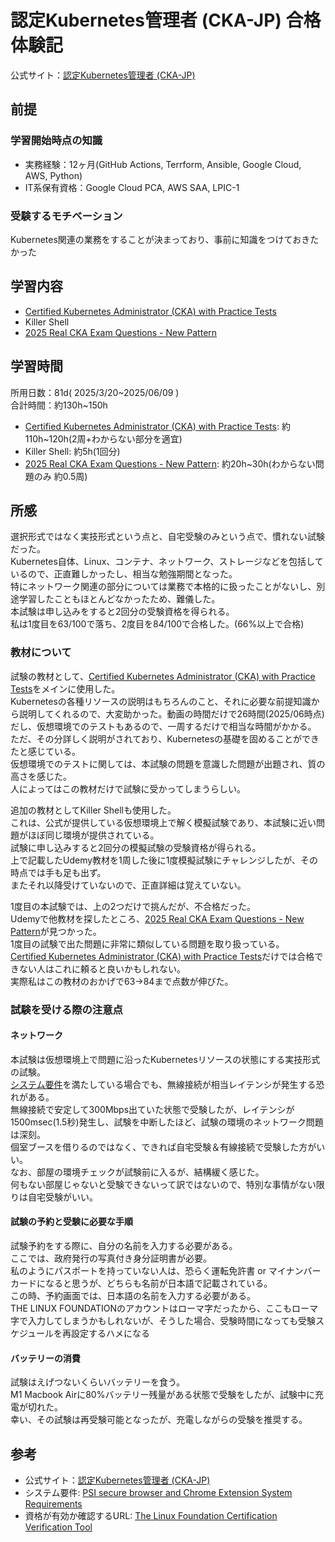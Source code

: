 # 認定Kubernetes管理者 (CKA-JP) 合格体験記

公式サイト：[認定Kubernetes管理者 (CKA-JP)](https://training.linuxfoundation.org/ja/certification/certified-kubernetes-administrator-cka-jp/)

## 前提

### 学習開始時点の知識

- 実務経験：12ヶ月(GitHub Actions, Terrform, Ansible, Google Cloud, AWS, Python)
- IT系保有資格：Google Cloud PCA, AWS SAA, LPIC-1

### 受験するモチベーション

Kubernetes関連の業務をすることが決まっており、事前に知識をつけておきたかった

## 学習内容

- [Certified Kubernetes Administrator (CKA) with Practice Tests](https://www.udemy.com/course/certified-kubernetes-administrator-with-practice-tests/)
- Killer Shell
- [2025 Real CKA Exam Questions - New Pattern](https://www.udemy.com/course/real-cka-exam-questions-certified-kubernetes-administrator/?couponCode=ST12MT90625JP)

## 学習時間

所用日数：81d( 2025/3/20~2025/06/09 )  
合計時間：約130h~150h

- [Certified Kubernetes Administrator (CKA) with Practice Tests](https://www.udemy.com/course/certified-kubernetes-administrator-with-practice-tests/): 約110h~120h(2周+わからない部分を適宜)
- Killer Shell: 約5h(1回分)
- [2025 Real CKA Exam Questions - New Pattern](https://www.udemy.com/course/real-cka-exam-questions-certified-kubernetes-administrator/?couponCode=ST12MT90625JP): 約20h~30h(わからない問題のみ 約0.5周)

## 所感

選択形式ではなく実技形式という点と、自宅受験のみという点で、慣れない試験だった。  
Kubernetes自体、Linux、コンテナ、ネットワーク、ストレージなどを包括しているので、正直難しかったし、相当な勉強期間となった。  
特にネットワーク関連の部分については業務で本格的に扱ったことがないし、別途学習したこともほとんどなかったため、難儀した。  
本試験は申し込みをすると2回分の受験資格を得られる。  
私は1度目を63/100で落ち、2度目を84/100で合格した。(66%以上で合格)

### 教材について

試験の教材として、[Certified Kubernetes Administrator (CKA) with Practice Tests](https://www.udemy.com/course/certified-kubernetes-administrator-with-practice-tests/)をメインに使用した。  
Kubernetesの各種リソースの説明はもちろんのこと、それに必要な前提知識から説明してくれるので、大変助かった。動画の時間だけで26時間(2025/06時点)だし、仮想環境でのテストもあるので、一周するだけで相当な時間がかかる。  
ただ、その分詳しく説明がされており、Kubernetesの基礎を固めることができたと感じている。  
仮想環境でのテストに関しては、本試験の問題を意識した問題が出題され、質の高さを感じた。  
人によってはこの教材だけで試験に受かってしまうらしい。  

追加の教材としてKiller Shellも使用した。  
これは、公式が提供している仮想環境上で解く模擬試験であり、本試験に近い問題がほぼ同じ環境が提供されている。  
試験に申し込みすると2回分の模擬試験の受験資格が得られる。  
上で記載したUdemy教材を1周した後に1度模擬試験にチャレンジしたが、その時点では手も足も出ず。  
またそれ以降受けていないので、正直詳細は覚えていない。

1度目の本試験では、上の2つだけで挑んだが、不合格だった。  
Udemyで他教材を探したところ、[2025 Real CKA Exam Questions - New Pattern](https://www.udemy.com/course/real-cka-exam-questions-certified-kubernetes-administrator/?couponCode=ST12MT90625JP)が見つかった。  
1度目の試験で出た問題に非常に類似している問題を取り扱っている。  
[Certified Kubernetes Administrator (CKA) with Practice Tests](https://www.udemy.com/course/certified-kubernetes-administrator-with-practice-tests/)だけでは合格できない人はこれに頼ると良いかもしれない。  
実際私はこの教材のおかげで63→84まで点数が伸びた。

### 試験を受ける際の注意点

#### ネットワーク

本試験は仮想環境上で問題に沿ったKubernetesリソースの状態にする実技形式の試験。  
[システム要件](https://helpdesk.psionline.com/hc/en-gb/articles/4409608794260-PSI-secure-browser-and-Chrome-Extension-System-Requirements)を満たしている場合でも、無線接続が相当レイテンシが発生する恐れがある。  
無線接続で安定して300Mbps出ていた状態で受験したが、レイテンシが1500msec(1.5秒)発生し、試験を中断したほど、試験の環境のネットワーク問題は深刻。  
個室ブースを借りるのではなく、できれば自宅受験＆有線接続で受験した方がいい。  
なお、部屋の環境チェックが試験前に入るが、結構緩く感じた。  
何もない部屋じゃないと受験できないって訳ではないので、特別な事情がない限りは自宅受験がいい。

#### 試験の予約と受験に必要な手順

試験予約をする際に、自分の名前を入力する必要がある。  
ここでは、政府発行の写真付き身分証明書が必要。  
私のようにパスポートを持っていない人は、恐らく運転免許書 or マイナンバーカードになると思うが、どちらも名前が日本語で記載されている。  
この時、予約画面では、日本語の名前を入力する必要がある。  
THE LINUX FOUNDATIONのアカウントはローマ字だったから、ここもローマ字で入力してしまうかもしれないが、そうした場合、受験時間になっても受験スケジュールを再設定するハメになる

#### バッテリーの消費

試験はえげつないくらいバッテリーを食う。  
M1 Macbook Airに80%バッテリー残量がある状態で受験をしたが、試験中に充電が切れた。  
幸い、その試験は再受験可能となったが、充電しながらの受験を推奨する。

## 参考

- 公式サイト：[認定Kubernetes管理者 (CKA-JP)](https://training.linuxfoundation.org/ja/certification/certified-kubernetes-administrator-cka-jp/)
- システム要件: [PSI secure browser and Chrome Extension System Requirements](https://helpdesk.psionline.com/hc/en-gb/articles/4409608794260-PSI-secure-browser-and-Chrome-Extension-System-Requirements)
- 資格が有効か確認するURL: [The Linux Foundation Certification Verification Tool](https://training.linuxfoundation.org/certification/verify/)
